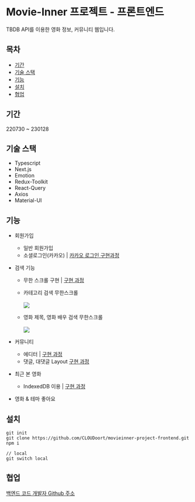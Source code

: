 # Movie-Inner 프로젝트 - 프론트엔드
TBDB API를 이용한 영화 정보, 커뮤니티 웹입니다.

## 목차

- [기간](#기간)
- [기술 스택](#기술-스택)
- [기능](#기능)
- [설치](#설치)
- [협업](#협업)

## 기간
220730 ~ 230128

## 기술 스택
- Typescript
- Next.js
- Emotion
- Redux-Toolkit
- React-Query
- Axios
- Material-UI

## 기능
- 회원가입
  - 일반 회원가입
  - 소셜로그인(카카오) | [카카오 로그인 구현과정](https://velog.io/@cloud_oort/Next.js-%EC%86%8C%EC%85%9C%EB%A1%9C%EA%B7%B8%EC%9D%B8-%EC%B9%B4%EC%B9%B4%EC%98%A4-%EB%A1%9C%EA%B7%B8%EC%9D%B8%EC%9D%84-%EC%A0%95%EB%A7%90-%EC%89%BD%EA%B2%8C-%EA%B5%AC%ED%98%84%EC%9D%B4%EB%9D%BC%EB%8F%84-%ED%95%B4%EB%B3%B4%EA%B3%A0%EC%8B%B6%EB%8B%A4%EB%A9%B4-%ED%95%84%EB%8F%85)
- 검색 기능
  - 무한 스크롤 구현  |  [구현 과정](https://velog.io/@cloud_oort/React-Query-%EA%B3%B5%EB%B6%80-5-%EB%AC%B4%ED%95%9C%EC%8A%A4%ED%81%AC%EB%A1%A4-%EA%B5%AC%ED%98%84%ED%95%98%EA%B8%B0Next.js)
  - 카테고리 검색 무한스크롤 <br/> <br/>
![](https://velog.velcdn.com/images/cloud_oort/post/7681360d-4c56-4832-8680-2f2e5ff4a8a5/image.gif)

  - 영화 제목, 영화 배우 검색 무한스크롤 <br/> <br/>
![](https://velog.velcdn.com/images/cloud_oort/post/69fbf22b-a4b5-492a-980f-bdad964fece3/image.gif)

- 커뮤니티
  - 에디터 | [구현 과정](https://velog.io/@cloud_oort/Next.js-toast-ui-editor-%EC%82%AC%EC%9A%A9%ED%95%98%EA%B8%B0) 
  - 댓글, 대댓글 Layout [구현 과정](https://velog.io/@cloud_oort/Next.js-%EB%8C%93%EA%B8%80-%EB%8C%80%EB%8C%93%EA%B8%80-%EC%A0%84%EC%B2%B4%EC%A0%81%EC%9D%B8-Layout)
- 최근 본 영화 
  - IndexedDB 이용 | [구현 과정](https://velog.io/@cloud_oort/Next.js%EC%97%90%EC%84%9C-indexedDB-%EC%82%AC%EC%9A%A9%ED%95%98%EA%B8%B0)
- 영화 & 테마 좋아요

## 설치
```
git init
git clone https://github.com/CLOUDoort/movieinner-project-frontend.git
npm i

// local 
git switch local

```

## 협업
[백엔드 코드 개발자 Github 주소](https://github.com/HoonDongKang/movieinner-project-backend)
